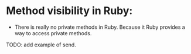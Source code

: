 # Method visibility in Ruby:

- There is really no private methods in Ruby. Because it Ruby provides a way to access private methods.

TODO:
add example of send.
